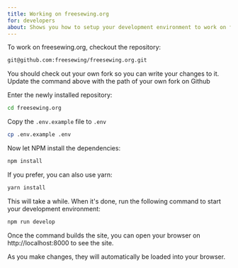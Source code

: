 ```yaml
---
title: Working on freesewing.org
for: developers
about: Shows you how to setup your development environment to work on freesewing.org, our website for makers
---
```


To work on freesewing.org, checkout the repository:

```bash
git@github.com:freesewing/freesewing.org.git
```

<Note>
You should check out your own fork so you can write your changes to it.
Update the command above with the path of your own fork on Github
</Note>

Enter the newly installed repository:

```bash
cd freesewing.org
```

Copy the `.env.example` file to `.env`

```bash
cp .env.example .env
```

Now let NPM install the dependencies:

```bash
npm install
```

If you prefer, you can also use yarn:

```bash
yarn install
```

This will take a while. When it's done, 
run the following command to start your development environment:

```bash
npm run develop
```

Once the command builds the site, you can open your browser on http://localhost:8000 to see the site.

As you make changes, they will automatically be loaded into your browser.
